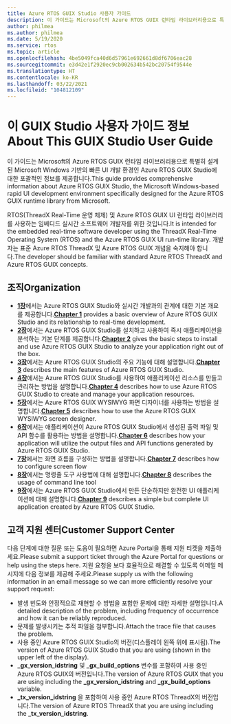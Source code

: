 ```yaml
---
title: Azure RTOS GUIX Studio 사용자 가이드
description: 이 가이드는 Microsoft의 Azure RTOS GUIX 런타임 라이브러리용으로 특별히 설계된 Microsoft Windows 기반의 빠른 UI 개발 환경인 Azure RTOS GUIX Studio에 대한 포괄적인 정보를 제공합니다.
author: philmea
ms.author: philmea
ms.date: 5/19/2020
ms.service: rtos
ms.topic: article
ms.openlocfilehash: 4be5049fca40d6d57961e692661d8df6706eac28
ms.sourcegitcommit: e3d42e1f2920ec9cb002634b542bc20754f9544e
ms.translationtype: HT
ms.contentlocale: ko-KR
ms.lasthandoff: 03/22/2021
ms.locfileid: "104812109"
---
```

# <a name="about-this-guix-studio-user-guide"></a><span data-ttu-id="faada-103">이 GUIX Studio 사용자 가이드 정보</span><span class="sxs-lookup"><span data-stu-id="faada-103">About This GUIX Studio User Guide</span></span>

<span data-ttu-id="faada-104">이 가이드는 Microsoft의 Azure RTOS GUIX 런타임 라이브러리용으로 특별히 설계된 Microsoft Windows 기반의 빠른 UI 개발 환경인 Azure RTOS GUIX Studio에 대한 포괄적인 정보를 제공합니다.</span><span class="sxs-lookup"><span data-stu-id="faada-104">This guide provides comprehensive information about Azure RTOS GUIX Studio, the Microsoft Windows-based rapid UI development environment specifically designed for the Azure RTOS GUIX runtime library from Microsoft.</span></span> 

<span data-ttu-id="faada-105">RTOS(ThreadX Real-Time 운영 체제) 및 Azure RTOS GUIX UI 런타임 라이브러리를 사용하는 임베디드 실시간 소프트웨어 개발자를 위한 것입니다.</span><span class="sxs-lookup"><span data-stu-id="faada-105">It is intended for the embedded real-time software developer using the ThreadX Real-Time Operating System (RTOS) and the Azure RTOS GUIX UI run-time library.</span></span> <span data-ttu-id="faada-106">개발자는 표준 Azure RTOS ThreadX 및 Azure RTOS GUIX 개념을 숙지해야 합니다.</span><span class="sxs-lookup"><span data-stu-id="faada-106">The developer should be familiar with standard Azure RTOS ThreadX and Azure RTOS GUIX concepts.</span></span>

## <a name="organization"></a><span data-ttu-id="faada-107">조직</span><span class="sxs-lookup"><span data-stu-id="faada-107">Organization</span></span>

- <span data-ttu-id="faada-108">[**1장**](guix-studio-1.md)에서는 Azure RTOS GUIX Studio와 실시간 개발과의 관계에 대한 기본 개요를 제공합니다.</span><span class="sxs-lookup"><span data-stu-id="faada-108">[**Chapter 1**](guix-studio-1.md) provides a basic overview of Azure RTOS GUIX Studio and its relationship to real-time development.</span></span>
- <span data-ttu-id="faada-109">[**2장**](guix-studio-2.md)에서는 Azure RTOS GUIX Studio를 설치하고 사용하여 즉시 애플리케이션을 분석하는 기본 단계를 제공합니다.</span><span class="sxs-lookup"><span data-stu-id="faada-109">[**Chapter 2**](guix-studio-2.md) gives the basic steps to install and use Azure RTOS GUIX Studio to analyze your application right out of the box.</span></span>
- <span data-ttu-id="faada-110">[**3장**](guix-studio-3.md)에서는 Azure RTOS GUIX Studio의 주요 기능에 대해 설명합니다.</span><span class="sxs-lookup"><span data-stu-id="faada-110">[**Chapter 3**](guix-studio-3.md) describes the main features of Azure RTOS GUIX Studio.</span></span>
- <span data-ttu-id="faada-111">[**4장**](guix-studio-4.md)에서는 Azure RTOS GUIX Studio를 사용하여 애플리케이션 리소스를 만들고 관리하는 방법을 설명합니다.</span><span class="sxs-lookup"><span data-stu-id="faada-111">[**Chapter 4**](guix-studio-4.md) describes how to use Azure RTOS GUIX Studio to create and manage your application resources.</span></span>
- <span data-ttu-id="faada-112">[**5장**](guix-studio-5.md)에서는 Azure RTOS GUIX WYSIWYG 화면 디자이너를 사용하는 방법을 설명합니다.</span><span class="sxs-lookup"><span data-stu-id="faada-112">[**Chapter 5**](guix-studio-5.md) describes how to use the Azure RTOS GUIX WYSIWYG screen designer.</span></span>
- <span data-ttu-id="faada-113">[**6장**](guix-studio-6.md)에서는 애플리케이션이 Azure RTOS GUIX Studio에서 생성된 출력 파일 및 API 함수를 활용하는 방법을 설명합니다.</span><span class="sxs-lookup"><span data-stu-id="faada-113">[**Chapter 6**](guix-studio-6.md) describes how your application will utilize the output files and API functions generated by Azure RTOS GUIX Studio.</span></span>
- <span data-ttu-id="faada-114">[**7장**](guix-studio-7.md)에서는 화면 흐름을 구성하는 방법을 설명합니다.</span><span class="sxs-lookup"><span data-stu-id="faada-114">[**Chapter 7**](guix-studio-7.md) describes how to configure screen flow</span></span>
- <span data-ttu-id="faada-115">[**8장**](guix-studio-8.md)에서는 명령줄 도구 사용법에 대해 설명합니다.</span><span class="sxs-lookup"><span data-stu-id="faada-115">[**Chapter 8**](guix-studio-8.md) describes the usage of command line tool</span></span>
- <span data-ttu-id="faada-116">[**9장**](guix-studio-9.md)에서는 Azure RTOS GUIX Studio에서 만든 단순하지만 완전한 UI 애플리케이션에 대해 설명합니다.</span><span class="sxs-lookup"><span data-stu-id="faada-116">[**Chapter 9**](guix-studio-9.md) describes a simple but complete UI application created by Azure RTOS GUIX Studio.</span></span>

## <a name="customer-support-center"></a><span data-ttu-id="faada-117">고객 지원 센터</span><span class="sxs-lookup"><span data-stu-id="faada-117">Customer Support Center</span></span>

<span data-ttu-id="faada-118">다음 단계에 대한 질문 또는 도움이 필요하면 Azure Portal을 통해 지원 티켓을 제출하세요.</span><span class="sxs-lookup"><span data-stu-id="faada-118">Please submit a support ticket through the Azure Portal for questions or help using the steps here.</span></span> <span data-ttu-id="faada-119">지원 요청을 보다 효율적으로 해결할 수 있도록 이메일 메시지에 다음 정보를 제공해 주세요.</span><span class="sxs-lookup"><span data-stu-id="faada-119">Please supply us with the following information in an email message so we can more efficiently resolve your support request:</span></span>

- <span data-ttu-id="faada-120">발생 빈도와 안정적으로 재현할 수 방법을 포함한 문제에 대한 자세한 설명입니다.</span><span class="sxs-lookup"><span data-stu-id="faada-120">A detailed description of the problem, including frequency of occurrence and how it can be reliably reproduced.</span></span>
- <span data-ttu-id="faada-121">문제를 발생시키는 추적 파일을 첨부합니다.</span><span class="sxs-lookup"><span data-stu-id="faada-121">Attach the trace file that causes the problem.</span></span>
- <span data-ttu-id="faada-122">사용 중인 Azure RTOS GUIX Studio의 버전(디스플레이 왼쪽 위에 표시됨).</span><span class="sxs-lookup"><span data-stu-id="faada-122">The version of Azure RTOS GUIX Studio that you are using (shown in the upper left of the display).</span></span>
- <span data-ttu-id="faada-123">**_gx_version_idstring** 및 **_gx_build_options** 변수를 포함하여 사용 중인 Azure RTOS GUIX의 버전입니다.</span><span class="sxs-lookup"><span data-stu-id="faada-123">The version of Azure RTOS GUIX that you are using including the **_gx_version_idstring** and **_gx_build_options** variable.</span></span>
- <span data-ttu-id="faada-124">**_tx_version_idstring** 을 포함하여 사용 중인 Azure RTOS ThreadX의 버전입니다.</span><span class="sxs-lookup"><span data-stu-id="faada-124">The version of Azure RTOS ThreadX that you are using including the **_tx_version_idstring**.</span></span>
